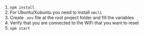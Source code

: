 1. `npm install`
2. For Ubuntu/Xubuntu you need to install `nmcli`
3. Create `.env` file at the root project folder and fill the variables
4. Verify that you are connected to the WiFi that you want to reset
5. `npm start`
